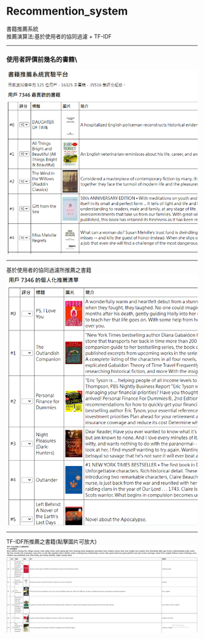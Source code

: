 # Recommention_system
書籍推薦系統\
推薦演算法:基於使用者的協同過濾 + TF-IDF
*****
### 使用者評價前幾名的書籍\
![](img/11.png)
*****
基於使用者的協同過濾所推薦之書籍\
![](img/2.png)
*****
TF-IDF所推薦之書籍(點擊圖片可放大)\
![](img/3.png)

